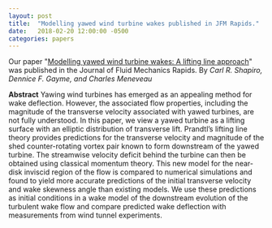 ```yaml
---
layout: post
title:  "Modelling yawed wind turbine wakes published in JFM Rapids."
date:   2018-02-20 12:00:00 -0500
categories: papers
---
```

Our paper "[Modelling yawed wind turbine wakes: A lifting line approach](https://doi.org/10.1017/jfm.2018.75)" was published in the Journal of Fluid Mechanics Rapids. By *Carl R. Shapiro, Dennice F. Gayme, and Charles Meneveau*

**Abstract**
Yawing wind turbines has emerged as an appealing method for wake deflection. However, the associated flow properties, including the magnitude of the transverse velocity associated with yawed turbines, are not fully understood. In this paper, we view a yawed turbine as a lifting surface with an elliptic distribution of transverse lift. Prandtl’s lifting line theory provides predictions for the transverse velocity and magnitude of the shed counter-rotating vortex pair known to form downstream of the yawed turbine. The streamwise velocity deficit behind the turbine can then be obtained using classical momentum theory. This new model for the near-disk inviscid region of the flow is compared to numerical simulations and found to yield more accurate predictions of the initial transverse velocity and wake skewness angle than existing models. We use these predictions as initial conditions in a wake model of the downstream evolution of the turbulent wake flow and compare predicted wake deflection with measurements from wind tunnel experiments.
